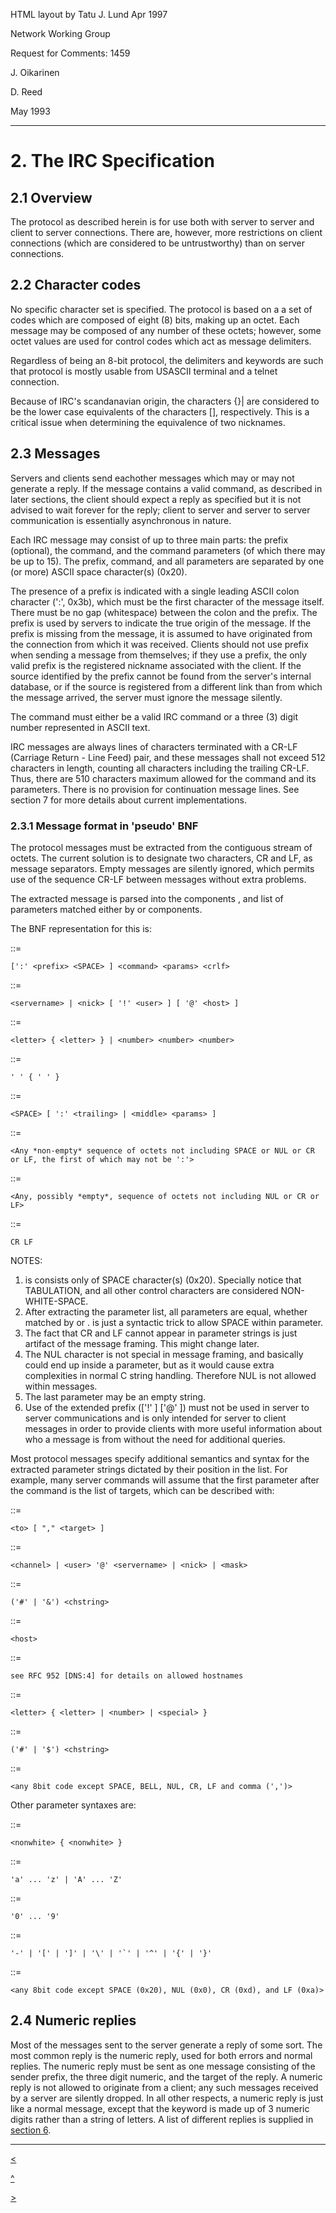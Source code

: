 HTML layout by Tatu J. Lund Apr 1997

Network Working Group

Request for Comments: 1459

J. Oikarinen

D. Reed

May 1993

* * *

# 2. The IRC Specification

## 2.1 Overview

The protocol as described herein is for use both with server to server and
client to server connections. There are, however, more restrictions on client
connections (which are considered to be untrustworthy) than on server
connections.

## 2.2 Character codes

No specific character set is specified. The protocol is based on a a set of
codes which are composed of eight (8) bits, making up an octet. Each message
may be composed of any number of these octets; however, some octet values are
used for control codes which act as message delimiters.

Regardless of being an 8-bit protocol, the delimiters and keywords are such
that protocol is mostly usable from USASCII terminal and a telnet connection.

Because of IRC's scandanavian origin, the characters {}| are considered to be
the lower case equivalents of the characters []\, respectively. This is a
critical issue when determining the equivalence of two nicknames.

## 2.3 Messages

Servers and clients send eachother messages which may or may not generate a
reply. If the message contains a valid command, as described in later
sections, the client should expect a reply as specified but it is not advised
to wait forever for the reply; client to server and server to server
communication is essentially asynchronous in nature.

Each IRC message may consist of up to three main parts: the prefix (optional),
the command, and the command parameters (of which there may be up to 15). The
prefix, command, and all parameters are separated by one (or more) ASCII space
character(s) (0x20).

The presence of a prefix is indicated with a single leading ASCII colon
character (':', 0x3b), which must be the first character of the message
itself. There must be no gap (whitespace) between the colon and the prefix.
The prefix is used by servers to indicate the true origin of the message. If
the prefix is missing from the message, it is assumed to have originated from
the connection from which it was received. Clients should not use prefix when
sending a message from themselves; if they use a prefix, the only valid prefix
is the registered nickname associated with the client. If the source
identified by the prefix cannot be found from the server's internal database,
or if the source is registered from a different link than from which the
message arrived, the server must ignore the message silently.

The command must either be a valid IRC command or a three (3) digit number
represented in ASCII text.

IRC messages are always lines of characters terminated with a CR-LF (Carriage
Return - Line Feed) pair, and these messages shall not exceed 512 characters
in length, counting all characters including the trailing CR-LF. Thus, there
are 510 characters maximum allowed for the command and its parameters. There
is no provision for continuation message lines. See section 7 for more details
about current implementations.

### 2.3.1 Message format in 'pseudo' BNF

The protocol messages must be extracted from the contiguous stream of octets.
The current solution is to designate two characters, CR and LF, as message
separators. Empty messages are silently ignored, which permits use of the
sequence CR-LF between messages without extra problems.

The extracted message is parsed into the components <prefix>, <command> and
list of parameters matched either by <middle> or <trailing> components.

The BNF representation for this is:

<message> ::=

    [':' <prefix> <SPACE> ] <command> <params> <crlf>
<prefix> ::=

    <servername> | <nick> [ '!' <user> ] [ '@' <host> ]
<command> ::=

    <letter> { <letter> } | <number> <number> <number>
<SPACE> ::=

    ' ' { ' ' }
<params> ::=

    <SPACE> [ ':' <trailing> | <middle> <params> ]
<middle> ::=

    <Any *non-empty* sequence of octets not including SPACE or NUL or CR or LF, the first of which may not be ':'>
<trailing> ::=

    <Any, possibly *empty*, sequence of octets not including NUL or CR or LF>
<crlf> ::=

    CR LF

NOTES:

  1. <SPACE> is consists only of SPACE character(s) (0x20). Specially notice that TABULATION, and all other control characters are considered NON-WHITE-SPACE.
  2. After extracting the parameter list, all parameters are equal, whether matched by <middle> or <trailing>. <Trailing> is just a syntactic trick to allow SPACE within parameter.
  3. The fact that CR and LF cannot appear in parameter strings is just artifact of the message framing. This might change later.
  4. The NUL character is not special in message framing, and basically could end up inside a parameter, but as it would cause extra complexities in normal C string handling. Therefore NUL is not allowed within messages.
  5. The last parameter may be an empty string.
  6. Use of the extended prefix (['!' <user> ] ['@' <host> ]) must not be used in server to server communications and is only intended for server to client messages in order to provide clients with more useful information about who a message is from without the need for additional queries.

Most protocol messages specify additional semantics and syntax for the
extracted parameter strings dictated by their position in the list. For
example, many server commands will assume that the first parameter after the
command is the list of targets, which can be described with:

<target> ::=

    <to> [ "," <target> ]
<to> ::=

    <channel> | <user> '@' <servername> | <nick> | <mask>
<channel> ::=

    ('#' | '&') <chstring>
<servername> ::=

    <host>
<host> ::=

    see RFC 952 [DNS:4] for details on allowed hostnames
<nick> ::=

    <letter> { <letter> | <number> | <special> }
<mask> ::=

    ('#' | '$') <chstring>
<chstring> ::=

    <any 8bit code except SPACE, BELL, NUL, CR, LF and comma (',')>

Other parameter syntaxes are:

<user> ::=

    <nonwhite> { <nonwhite> }
<letter> ::=

    'a' ... 'z' | 'A' ... 'Z'
<number> ::=

    '0' ... '9'
<special> ::=

    '-' | '[' | ']' | '\' | '`' | '^' | '{' | '}'
<nonwhite> ::=

    <any 8bit code except SPACE (0x20), NUL (0x0), CR (0xd), and LF (0xa)>

## 2.4 Numeric replies

Most of the messages sent to the server generate a reply of some sort. The
most common reply is the numeric reply, used for both errors and normal
replies. The numeric reply must be sent as one message consisting of the
sender prefix, the three digit numeric, and the target of the reply. A numeric
reply is not allowed to originate from a client; any such messages received by
a server are silently dropped. In all other respects, a numeric reply is just
like a normal message, except that the keyword is made up of 3 numeric digits
rather than a string of letters. A list of different replies is supplied in
[section 6](chapter6.html).

* * *

[<](chapter1.html)

[^](rfc.html)

[>](chapter3.html)
